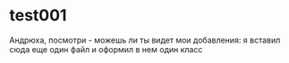 # test001

Андрюха, посмотри - можешь ли ты видет мои добавления:  я вставил сюда еще один файл и оформил в нем один класс
